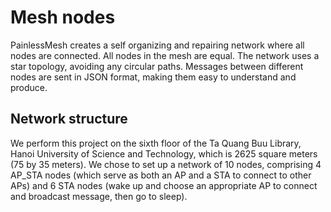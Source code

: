 # Mesh nodes
PainlessMesh creates a self organizing and repairing network where all nodes are connected. All nodes in the mesh are equal. The network uses a star topology, avoiding any circular paths. Messages between different nodes are sent in JSON format, making them easy to understand and produce.  

## Network structure

We perform this project on the sixth floor of the Ta Quang Buu Library, Hanoi University of Science and Technology, which is 2625 square meters (75 by 35 meters). We chose to set up a network of 10 nodes, comprising 4 AP_STA nodes (which serve as both an AP and a STA to connect to other APs) and 6 STA nodes (wake up and choose an appropriate AP to connect and broadcast message, then go to sleep). 
